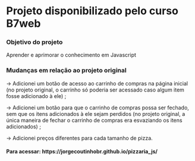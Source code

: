 # Projeto disponibilizado pelo curso B7web
<h3>Objetivo do projeto</h3>
<p>Aprender e aprimorar o conhecimento em Javascript</p>
<h3>Mudanças em relação ao projeto original</h3>
<p> -> Adicionei um botão de acesso ao carrinho de compras na página inicial (no projeto original, o carrinho só poderia ser acessado caso algum item fosse adicionado à ele) ;</p>
<p> -> Adicionei um botão para que o carrinho de compras possa ser fechado, sem que os itens adicionados à ele sejam perdidos (no projeto original, a única maneira de fechar o carrinho de compras era esvaziando os itens adicionados) ;</p>
<p> -> Adicionei preços diferentes para cada tamanho de pizza.</p>
<h4>Para acessar: https://jorgecoutinhobr.github.io/pizzaria_js/</h4>
